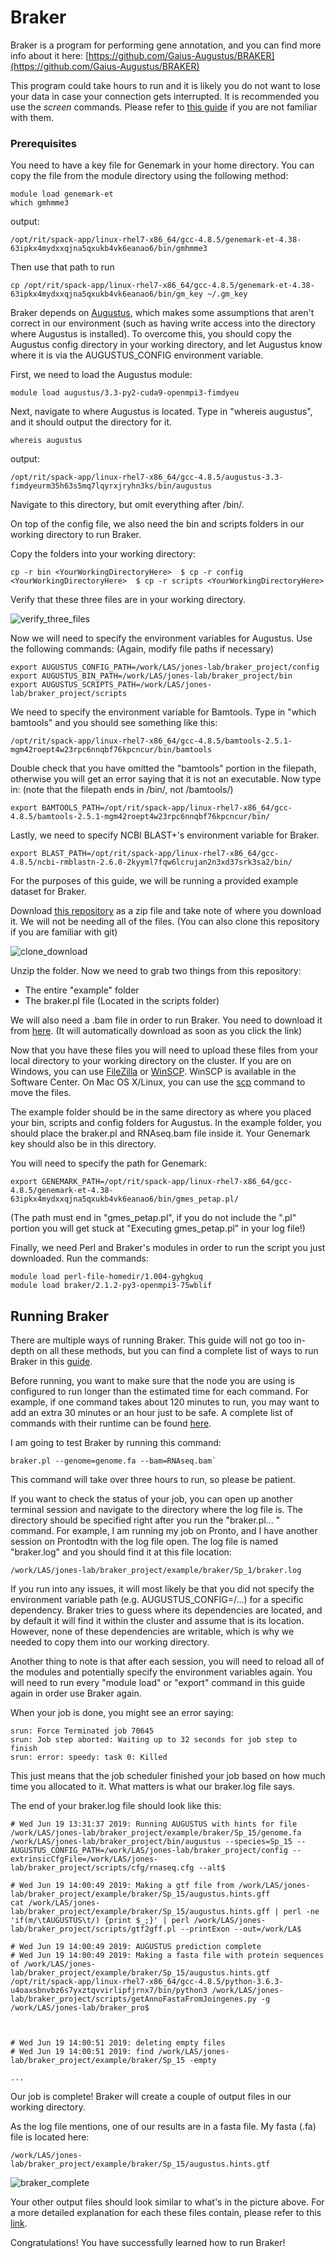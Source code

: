 # Braker

Braker is a program for performing gene annotation, and you can find more info about it here: [https://github.com/Gaius-Augustus/BRAKER](https://github.com/Gaius-Augustus/BRAKER)

This program could take hours to run and it is likely you do not want to lose your data in case your connection gets interrupted. It is recommended you use the _screen_ commands. Please refer to [this guide](../interactive_computing/screen.md) if you are not familiar with them. 

### Prerequisites

You need to have a key file for Genemark in your home directory.  You can copy the file from the module directory using the following method:

```
module load genemark-et
which gmhmme3
```

output:

```
/opt/rit/spack-app/linux-rhel7-x86_64/gcc-4.8.5/genemark-et-4.38-63ipkx4mydxxqjna5qxukb4vk6eanao6/bin/gmhmme3
```

Then use that path to run

```
cp /opt/rit/spack-app/linux-rhel7-x86_64/gcc-4.8.5/genemark-et-4.38-63ipkx4mydxxqjna5qxukb4vk6eanao6/bin/gm_key ~/.gm_key
```


Braker depends on [Augustus](augustus.md), which makes some assumptions that aren't correct in our environment (such as having write access into the directory where Augustus is installed).  To overcome this, you should copy the Augustus config directory in your working directory, and let Augustus know where it is via the AUGUSTUS\_CONFIG environment variable. 

First, we need to load the Augustus module:

```
module load augustus/3.3-py2-cuda9-openmpi3-fimdyeu
```

Next, navigate to where Augustus is located. Type in "whereis augustus", and it should output the directory for it. 

```
whereis augustus
```

output:

```
/opt/rit/spack-app/linux-rhel7-x86_64/gcc-4.8.5/augustus-3.3-fimdyeurm35h63s5mq7lqyrxjryhn3ks/bin/augustus
```

Navigate to this directory, but omit everything after /bin/. 

On top of the config file, we also need the bin and scripts folders in our working directory to run Braker. 

Copy the folders into your working directory: 

```
cp -r bin <YourWorkingDirectoryHere>  $ cp -r config <YourWorkingDirectoryHere>  $ cp -r scripts <YourWorkingDirectoryHere>
```

Verify that these three files are in your working directory. 

![verify_three_files](img/verify_three_files_0.png)

Now we will need to specify the environment variables for Augustus. Use the following commands: (Again, modify file paths if necessary)

```
export AUGUSTUS_CONFIG_PATH=/work/LAS/jones-lab/braker_project/config
export AUGUSTUS_BIN_PATH=/work/LAS/jones-lab/braker_project/bin
export AUGUSTUS_SCRIPTS_PATH=/work/LAS/jones-lab/braker_project/scripts
```

We need to specify the environment variable for Bamtools. Type in "which bamtools" and you should see something like this:

```
/opt/rit/spack-app/linux-rhel7-x86_64/gcc-4.8.5/bamtools-2.5.1-mgm42roept4w23rpc6nnqbf76kpcncur/bin/bamtools
```

Double check that you have omitted the "bamtools" portion in the filepath, otherwise you will get an error saying that it is not an executable. Now type in: (note that the filepath ends in /bin/, not /bamtools/)

```
export BAMTOOLS_PATH=/opt/rit/spack-app/linux-rhel7-x86_64/gcc-4.8.5/bamtools-2.5.1-mgm42roept4w23rpc6nnqbf76kpcncur/bin/
```


Lastly, we need to specify NCBI BLAST+'s environment variable for Braker. 

```
export BLAST_PATH=/opt/rit/spack-app/linux-rhel7-x86_64/gcc-4.8.5/ncbi-rmblastn-2.6.0-2kyyml7fqw6lcrujan2n3xd37srk3sa2/bin/
```

For the purposes of this guide, we will be running a provided example dataset for Braker. 

Download [this repository](https://github.com/Gaius-Augustus/BRAKER) as a zip file and take note of where you download it. We will not be needing all of the files. (You can also clone this repository if you are familiar with git)

![clone_download](img/clone_download.png)

Unzip the folder. Now we need to grab two things from this repository:

*   The entire "example" folder 
*   The braker.pl file (Located in the scripts folder)

We will also need a .bam file in order to run Braker. You need to download it from [here](http://bioinf.uni-greifswald.de/bioinf/braker/RNAseq.bam). (It will automatically download as soon as you click the link)

Now that you have these files you will need to upload these files from your local directory to your working directory on the cluster. If you are on Windows, you can use [FileZilla](https://filezilla-project.org/) or [WinSCP](https://winscp.net/eng/download.php). WinSCP is available in the Software Center. On Mac OS X/Linux, you can use the [scp](http://www.hypexr.org/linux_scp_help.php) command to move the files. 

The example folder should be in the same directory as where you placed your bin, scripts and config folders for Augustus. In the example folder, you should place the braker.pl and RNAseq.bam file inside it. Your Genemark key should also be in this directory. 

You will need to specify the path for Genemark: 

```
export GENEMARK_PATH=/opt/rit/spack-app/linux-rhel7-x86_64/gcc-4.8.5/genemark-et-4.38-63ipkx4mydxxqjna5qxukb4vk6eanao6/bin/gmes_petap.pl/
```

(The path must end in "gmes\_petap.pl", if you do not include the ".pl" portion you will get stuck at "Executing gmes\_petap.pl" in your log file!)

Finally, we need Perl and Braker's modules in order to run the script you just downloaded. Run the commands: 

```
module load perl-file-homedir/1.004-gyhgkuq
module load braker/2.1.2-py3-openmpi3-75wblif
```


## Running Braker

There are multiple ways of running Braker. This guide will not go too in-depth on all these methods, but you can find a complete list of ways to run Braker in this [guide](https://github.com/Gaius-Augustus/BRAKER#running-braker). 

Before running, you want to make sure that the node you are using is configured to run longer than the estimated time for each command. For example, if one command takes about 120 minutes to run, you may want to add an extra 30 minutes or an hour just to be safe. A complete list of commands with their runtime can be found [here](https://github.com/Gaius-Augustus/BRAKER#testing-braker-with-rna-seq-data). 

I am going to test Braker by running this command: 

```
braker.pl --genome=genome.fa --bam=RNAseq.bam`
```

This command will take over three hours to run, so please be patient.

If you want to check the status of your job, you can open up another terminal session and navigate to the directory where the log file is. The directory should be specified right after you run the "braker.pl... " command.  For example, I am running my job on Pronto, and I have another session on Prontodtn with the log file open. The log file is named "braker.log" and you should find it at this file location: 

 `/work/LAS/jones-lab/braker_project/example/braker/Sp_1/braker.log`

If you run into any issues, it will most likely be that you did not specify the environment variable path (e.g. AUGUSTUS\_CONFIG=/...) for a specific dependency. Braker tries to guess where its dependencies are located, and by default it will find it within the cluster and assume that is its location. However, none of these dependencies are writable, which is why we needed to copy them into our working directory. 

Another thing to note is that after each session, you will need to reload all of the modules and potentially specify the environment variables again. You will need to run every "module load" or "export" command in this guide again in order use Braker again. 

When your job is done, you might see an error saying:

```
srun: Force Terminated job 70645
srun: Job step aborted: Waiting up to 32 seconds for job step to finish
srun: error: speedy: task 0: Killed
```


This just means that the job scheduler finished your job based on how much time you allocated to it. What matters is what our braker.log file says.

 The end of your braker.log file should look like this:

```
# Wed Jun 19 13:31:37 2019: Running AUGUSTUS with hints for file /work/LAS/jones-lab/braker_project/example/braker/Sp_15/genome.fa
/work/LAS/jones-lab/braker_project/bin/augustus --species=Sp_15 --AUGUSTUS_CONFIG_PATH=/work/LAS/jones-lab/braker_project/config --extrinsicCfgFile=/work/LAS/jones-lab/braker_project/scripts/cfg/rnaseq.cfg --alt$

# Wed Jun 19 14:00:49 2019: Making a gtf file from /work/LAS/jones-lab/braker_project/example/braker/Sp_15/augustus.hints.gff
cat /work/LAS/jones-lab/braker_project/example/braker/Sp_15/augustus.hints.gff | perl -ne 'if(m/\tAUGUSTUS\t/) {print $_;}' | perl /work/LAS/jones-lab/braker_project/scripts/gtf2gff.pl --printExon --out=/work/LA$

# Wed Jun 19 14:00:49 2019: AUGUSTUS prediction complete
# Wed Jun 19 14:00:49 2019: Making a fasta file with protein sequences of /work/LAS/jones-lab/braker_project/example/braker/Sp_15/augustus.hints.gtf
/opt/rit/spack-app/linux-rhel7-x86_64/gcc-4.8.5/python-3.6.3-u4oaxsbnvbz6s7yxztqvvirlipfjrnx7/bin/python3 /work/LAS/jones-lab/braker_project/scripts/getAnnoFastaFromJoingenes.py -g /work/LAS/jones-lab/braker_pro$

 

# Wed Jun 19 14:00:51 2019: deleting empty files
# Wed Jun 19 14:00:51 2019: find /work/LAS/jones-lab/braker_project/example/braker/Sp_15 -empty

...

```


Our job is complete! Braker will create a couple of output files in our working directory. 

As the log file mentions, one of our results are in a fasta file. My fasta (.fa) file is located here:

```
/work/LAS/jones-lab/braker_project/example/braker/Sp_15/augustus.hints.gtf
```


![braker_complete](img/braker_complete_0.png)

Your other output files should look similar to what's in the picture above. For a more detailed explanation for each these files contain, please refer to this [link](https://github.com/Gaius-Augustus/BRAKER#output-of-braker).

Congratulations! You have successfully learned how to run Braker!